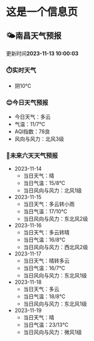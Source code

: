 # 这是一个信息页 
## 🌤️**南昌**天气预报
更新时间**2023-11-13 10:00:03**
### ⏱️实时天气
- 阴10℃
### 😊今日天气预报
- 今日天气：多云
- 气温：11/7℃
- AQI指数：78良
- 风向与风力：北风3级
### 🤩未来六天天气预报
- 2023-11-14
  - 当日天气：晴
  - 当日气温：15/8℃
  - 当日风向与风力：北风1级
- 2023-11-15
  - 当日天气：多云转小雨
  - 当日气温：17/10℃
  - 当日风向与风力：东北风2级
- 2023-11-16
  - 当日天气：多云转晴
  - 当日气温：16/8℃
  - 当日风向与风力：西北风2级
- 2023-11-17
  - 当日天气：晴转多云
  - 当日气温：16/7℃
  - 当日风向与风力：东北风1级
- 2023-11-18
  - 当日天气：多云
  - 当日气温：18/8℃
  - 当日风向与风力：东北风1级
- 2023-11-19
  - 当日天气：晴
  - 当日气温：23/13℃
  - 当日风向与风力：微风1级


